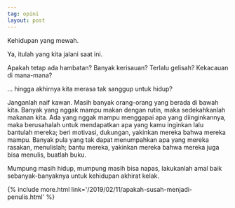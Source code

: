 ```yaml
---
tag: opini
layout: post
---
```


Kehidupan yang mewah.

Ya, itulah yang kita jalani saat ini. 

Apakah tetap ada hambatan? Banyak kerisauan? Terlalu gelisah? Kekacauan di mana-mana?

... hingga akhirnya kita merasa tak sanggup untuk hidup?

Janganlah naif kawan. Masih banyak orang-orang yang berada di bawah kita. Banyak yang nggak mampu makan dengan rutin, maka sedekahkanlah makanan kita. Ada yang nggak mampu menggapai apa yang diinginkannya, maka berusahalah untuk mendapatkan apa yang kamu inginkan lalu bantulah mereka; beri motivasi, dukungan, yakinkan mereka bahwa mereka mampu. Banyak pula yang tak dapat menumpahkan apa yang mereka rasakan, menulislah; bantu mereka, yakinkan mereka bahwa mereka juga bisa menulis, buatlah buku.

Mumpung masih hidup, mumpung masih bisa napas, lakukanlah amal baik sebanyak-banyaknya untuk kehidupan akhirat kelak.

{% include more.html link='/2019/02/11/apakah-susah-menjadi-penulis.html' %}